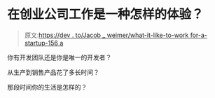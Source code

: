 # 在创业公司工作是一种怎样的体验？

> 原文:[https://dev . to/Jacob _ weimer/what-it-like-to-work for-a-startup-156 a](https://dev.to/jacob_weimer/what-is-it-like-to-work-for-a-startup-156a)

你有开发团队还是你是唯一的开发者？

从生产到销售产品花了多长时间？

那段时间你的生活是怎样的？